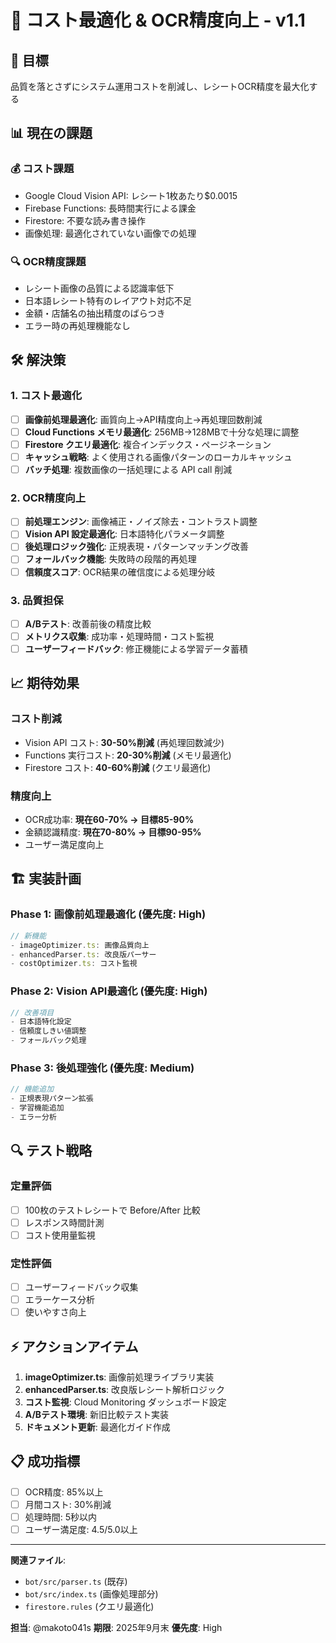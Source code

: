 # 🚀 コスト最適化 & OCR精度向上 - v1.1

## 🎯 目標

品質を落とさずにシステム運用コストを削減し、レシートOCR精度を最大化する

## 📊 現在の課題

### 💰 コスト課題
- Google Cloud Vision API: レシート1枚あたり$0.0015
- Firebase Functions: 長時間実行による課金
- Firestore: 不要な読み書き操作
- 画像処理: 最適化されていない画像での処理

### 🔍 OCR精度課題  
- レシート画像の品質による認識率低下
- 日本語レシート特有のレイアウト対応不足
- 金額・店舗名の抽出精度のばらつき
- エラー時の再処理機能なし

## 🛠️ 解決策

### 1. コスト最適化
- [ ] **画像前処理最適化**: 画質向上→API精度向上→再処理回数削減
- [ ] **Cloud Functions メモリ最適化**: 256MB→128MBで十分な処理に調整
- [ ] **Firestore クエリ最適化**: 複合インデックス・ページネーション
- [ ] **キャッシュ戦略**: よく使用される画像パターンのローカルキャッシュ
- [ ] **バッチ処理**: 複数画像の一括処理による API call 削減

### 2. OCR精度向上
- [ ] **前処理エンジン**: 画像補正・ノイズ除去・コントラスト調整
- [ ] **Vision API 設定最適化**: 日本語特化パラメータ調整
- [ ] **後処理ロジック強化**: 正規表現・パターンマッチング改善
- [ ] **フォールバック機能**: 失敗時の段階的再処理
- [ ] **信頼度スコア**: OCR結果の確信度による処理分岐

### 3. 品質担保
- [ ] **A/Bテスト**: 改善前後の精度比較
- [ ] **メトリクス収集**: 成功率・処理時間・コスト監視
- [ ] **ユーザーフィードバック**: 修正機能による学習データ蓄積

## 📈 期待効果

### コスト削減
- Vision API コスト: **30-50%削減** (再処理回数減少)
- Functions 実行コスト: **20-30%削減** (メモリ最適化)
- Firestore コスト: **40-60%削減** (クエリ最適化)

### 精度向上
- OCR成功率: **現在60-70% → 目標85-90%**
- 金額認識精度: **現在70-80% → 目標90-95%**
- ユーザー満足度向上

## 🏗️ 実装計画

### Phase 1: 画像前処理最適化 (優先度: High)
```typescript
// 新機能
- imageOptimizer.ts: 画像品質向上
- enhancedParser.ts: 改良版パーサー
- costOptimizer.ts: コスト監視
```

### Phase 2: Vision API最適化 (優先度: High)  
```typescript
// 改善項目
- 日本語特化設定
- 信頼度しきい値調整
- フォールバック処理
```

### Phase 3: 後処理強化 (優先度: Medium)
```typescript
// 機能追加
- 正規表現パターン拡張
- 学習機能追加
- エラー分析
```

## 🔍 テスト戦略

### 定量評価
- [ ] 100枚のテストレシートで Before/After 比較
- [ ] レスポンス時間計測
- [ ] コスト使用量監視

### 定性評価  
- [ ] ユーザーフィードバック収集
- [ ] エラーケース分析
- [ ] 使いやすさ向上

## ⚡ アクションアイテム

1. **imageOptimizer.ts**: 画像前処理ライブラリ実装
2. **enhancedParser.ts**: 改良版レシート解析ロジック 
3. **コスト監視**: Cloud Monitoring ダッシュボード設定
4. **A/Bテスト環境**: 新旧比較テスト実装
5. **ドキュメント更新**: 最適化ガイド作成

## 📋 成功指標

- [ ] OCR精度: 85%以上
- [ ] 月間コスト: 30%削減
- [ ] 処理時間: 5秒以内
- [ ] ユーザー満足度: 4.5/5.0以上

---

**関連ファイル**: 
- `bot/src/parser.ts` (既存)
- `bot/src/index.ts` (画像処理部分)
- `firestore.rules` (クエリ最適化)

**担当**: @makoto041s
**期限**: 2025年9月末
**優先度**: High
